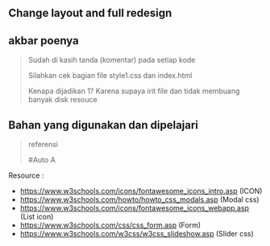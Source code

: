 ## Change layout and full redesign

## akbar poenya

> Sudah di kasih tanda (komentar) pada setiap kode
> 
> Silahkan cek bagian file style1.css dan index.html
> 
> Kenapa dijadikan 1? Karena supaya irit file dan tidak membuang banyak disk resouce 

## Bahan yang digunakan dan dipelajari 

> referensi
>
> #Auto A 

Resource : 

- https://www.w3schools.com/icons/fontawesome_icons_intro.asp (ICON)
- https://www.w3schools.com/howto/howto_css_modals.asp (Modal css)
- https://www.w3schools.com/icons/fontawesome_icons_webapp.asp (List icon)
- https://www.w3schools.com/css/css_form.asp (Form)
- https://www.w3schools.com/w3css/w3css_slideshow.asp (Slider css)
